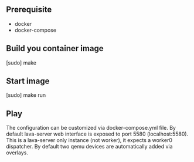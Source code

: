 ## Prerequisite

- docker
- docker-compose

## Build you container image

   [sudo] make

## Start image

   [sudo] make run

## Play

The configuration can be customized via docker-compose.yml file.
By default lava-server web interface is exposed to port 5580 (localhost:5580).
This is a lava-server only instance (not worker), it expects a worker0 dispatcher.
By default two qemu devices are automatically added via overlays.
